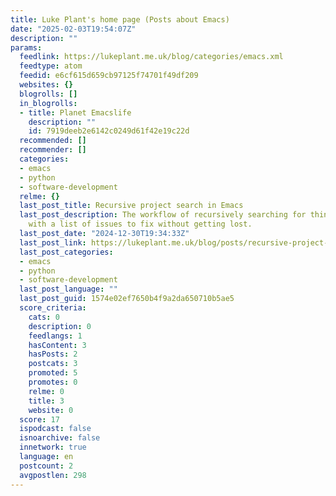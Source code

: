 ```yaml
---
title: Luke Plant's home page (Posts about Emacs)
date: "2025-02-03T19:54:07Z"
description: ""
params:
  feedlink: https://lukeplant.me.uk/blog/categories/emacs.xml
  feedtype: atom
  feedid: e6cf615d659cb97125f74701f49df209
  websites: {}
  blogrolls: []
  in_blogrolls:
  - title: Planet Emacslife
    description: ""
    id: 7919deeb2e6142c0249d61f42e19c22d
  recommended: []
  recommender: []
  categories:
  - emacs
  - python
  - software-development
  relme: {}
  last_post_title: Recursive project search in Emacs
  last_post_description: The workflow of recursively searching for things or dealing
    with a list of issues to fix without getting lost.
  last_post_date: "2024-12-30T19:34:33Z"
  last_post_link: https://lukeplant.me.uk/blog/posts/recursive-project-search-in-emacs/
  last_post_categories:
  - emacs
  - python
  - software-development
  last_post_language: ""
  last_post_guid: 1574e02ef7650b4f9a2da650710b5ae5
  score_criteria:
    cats: 0
    description: 0
    feedlangs: 1
    hasContent: 3
    hasPosts: 2
    postcats: 3
    promoted: 5
    promotes: 0
    relme: 0
    title: 3
    website: 0
  score: 17
  ispodcast: false
  isnoarchive: false
  innetwork: true
  language: en
  postcount: 2
  avgpostlen: 298
---
```

